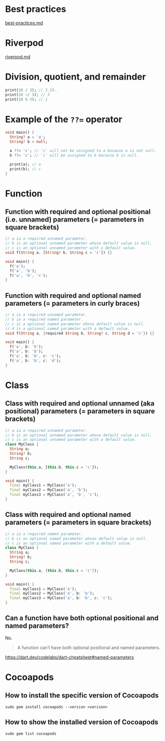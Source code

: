 # Best practices
[best-practices.md](markdown/best-practices.md)

# Riverpod
[riverpod.md](markdown/riverpod.md)

# Division, quotient, and remainder
```dart
print(10 / 3); // 3.33..
print(10 ~/ 3); // 3
print(10 % 3); // 1
```

# Example of the `??=` operator
```dart
void main() {
  String? a = 'a';
  String? b = null;

  a ??= 'c'; // 'c' will not be assigned to a because a is not null.
  b ??= 'c'; // 'c' will be assigned to b because b is null.

  print(a); // a
  print(b); // c
}
```

# Function
## Function with required and optional positional (i.e. unnamed) parameters (= parameters in square brackets)
```dart
// a ia a required unnamed parameter.
// b is an optional unnamed parameter whose default value is null.
// c is an optional unnamed parameter with a default value.
void f(String a, [String? b, String c = 'c']) {}

void main() {
  f('a');
  f('a', 'b');
  f('a', 'b', 'c');
}
```

## Function with required and optional named parameters (= parameters in curly braces)
```dart
// a ia a required unnamed parameter.
// b ia a required named parameter.
// c is a optional named parameter whose default value is null.
// d is a optional named parameter with a default value.
void f(String a, {required String b, String? c, String d = 'c'}) {}

void main() {
  f('a', b: 'b');
  f('a', b: 'b');
  f('a', b: 'b', c: 'c');
  f('a', b: 'b', c: 'd');
}
```

# Class
## Class with required and optional unnamed (aka positional) parameters (= parameters in square brackets)
```dart
// a ia a required unnamed parameter.
// b is an optional unnamed parameter whose default value is null.
// c is an optional unnamed parameter with a default value.
class MyClass {
  String a;
  String? b;
  String c;

  MyClass(this.a, [this.b, this.c = 'c']);
}

void main() {
  final myClass1 = MyClass('a');
  final myClass2 = MyClass('a', 'b');
  final myClass3 = MyClass('a', 'b', 'c');
}
```

## Class with required and optional named parameters (= parameters in square brackets)
```dart
// a ia a required named parameter.
// b is an optional named parameter whose default value is null.
// c is an optional named parameter with a default value.
class MyClass {
  String a;
  String? b;
  String c;

  MyClass(this.a, {this.b, this.c = 'c'});
}

void main() {
  final myClass1 = MyClass('a');
  final myClass2 = MyClass('a', b: 'b');
  final myClass3 = MyClass('a', b: 'b', c: 'c');
}
```

## Can a function have both optional positional and named parameters?
No.

> A function can’t have both optional positional and named parameters.

https://dart.dev/codelabs/dart-cheatsheet#named-parameters

# Cocoapods
## How to install the specific version of Cocoapods
```shell
sudo gem install cocoapods --version <verison>
```

## How to show the installed version of Cocoapods
```shell
sudo gem list cocoapods
```
